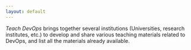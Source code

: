 ```yaml
---
layout: default
---
```


_Teach DevOps_ brings together several institutions (Universities, research institutes, etc.) to develop and share various teaching materials related to DevOps, and list all the materials already available. 
